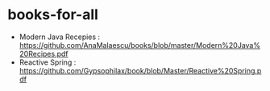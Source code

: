 # books-for-all
- Modern Java Recepies : https://github.com/AnaMalaescu/books/blob/master/Modern%20Java%20Recipes.pdf
- Reactive Spring : https://github.com/Gypsophilax/book/blob/Master/Reactive%20Spring.pdf

